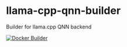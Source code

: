 # llama-cpp-qnn-builder

Builder for llama.cpp QNN backend

[![Docker Builder](https://github.com/chraac/llama-cpp-qnn-builder/actions/workflows/docker.yml/badge.svg)](https://github.com/chraac/llama-cpp-qnn-builder/actions/workflows/docker.yml)